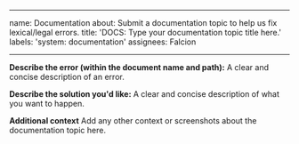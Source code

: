 ----
name: Documentation
about: Submit a documentation topic to help us fix lexical/legal errors. 
title: 'DOCS: Type your documentation topic title here.'
labels: 'system: documentation'
assignees: Falcion

---

**Describe the error (within the document name and path):**
A clear and concise description of an error.

**Describe the solution you'd like:**
A clear and concise description of what you want to happen.

**Additional context**
Add any other context or screenshots about the documentation topic here.